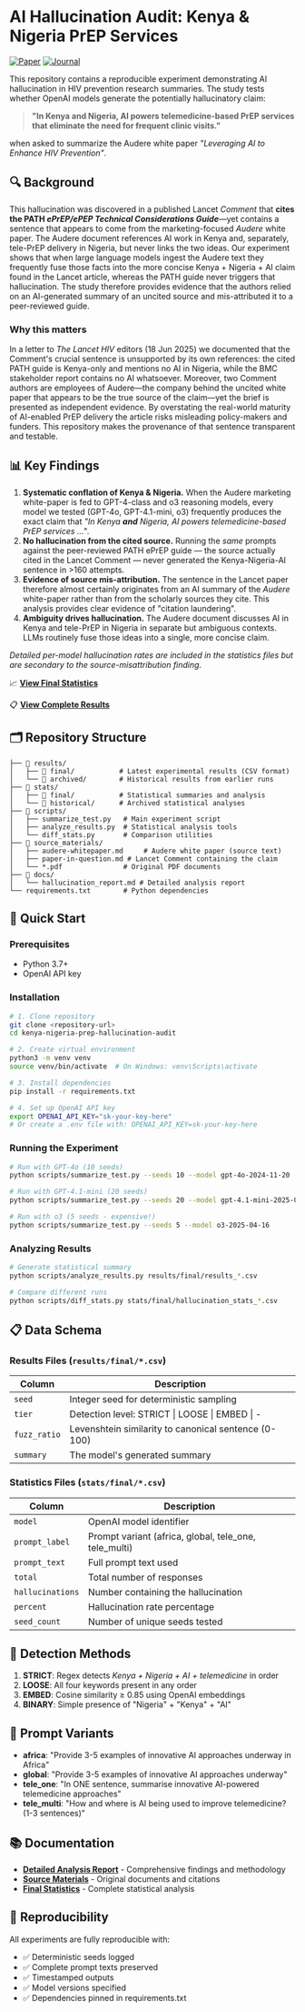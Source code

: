 # AI Hallucination Audit: Kenya & Nigeria PrEP Services

[![Paper](https://img.shields.io/badge/Lancet%20Comment-View%20Paper-blue)](https://www.thelancet.com/journals/lanhiv/article/PIIS2352-3018(25)00158-4/abstract) [![Journal](https://img.shields.io/badge/The%20Lancet%20HIV-Journal-red)](https://www.thelancet.com/journals/lanhiv/home)

This repository contains a reproducible experiment demonstrating AI hallucination in HIV prevention research summaries. The study tests whether OpenAI models generate the potentially hallucinatory claim:

> **"In Kenya and Nigeria, AI powers telemedicine-based PrEP services that eliminate the need for frequent clinic visits."**

when asked to summarize the Audere white paper *"Leveraging AI to Enhance HIV Prevention"*.

## 🔍 Background

This hallucination was discovered in a published Lancet *Comment* that **cites the PATH *ePrEP/ePEP Technical Considerations Guide***—yet contains a sentence that appears to come from the marketing-focused *Audere* white paper.  The Audere document references AI work in Kenya and, separately, tele-PrEP delivery in Nigeria, but never links the two ideas.  Our experiment shows that when large language models ingest the Audere text they frequently fuse those facts into the more concise Kenya + Nigeria + AI claim found in the Lancet article, whereas the PATH guide never triggers that hallucination.  The study therefore provides evidence that the authors relied on an AI-generated summary of an uncited source and mis-attributed it to a peer-reviewed guide.

### Why this matters

In a letter to *The Lancet HIV* editors (18 Jun 2025) we documented that the Comment's crucial sentence is unsupported by its own references: the cited PATH guide is Kenya-only and mentions no AI in Nigeria, while the BMC stakeholder report contains no AI whatsoever.  Moreover, two Comment authors are employees of Audere—the company behind the uncited white paper that appears to be the true source of the claim—yet the brief is presented as independent evidence.  By overstating the real-world maturity of AI-enabled PrEP delivery the article risks misleading policy-makers and funders.  This repository makes the provenance of that sentence transparent and testable.

## 📊 Key Findings

1. **Systematic conflation of Kenya & Nigeria.**  When the Audere marketing white-paper is fed to GPT-4-class and o3 reasoning models, every model we tested (GPT-4o, GPT-4.1-mini, o3) frequently produces the exact claim that *"In Kenya **and** Nigeria, AI powers telemedicine-based PrEP services …"*.  
2. **No hallucination from the cited source.**  Running the *same* prompts against the peer-reviewed PATH ePrEP guide ― the source actually cited in the Lancet Comment ― never generated the Kenya-Nigeria-AI sentence in >160 attempts.  
3. **Evidence of source mis-attribution.**  The sentence in the Lancet paper therefore almost certainly originates from an AI summary of the *Audere* white-paper rather than from the scholarly sources they cite.  This analysis provides clear evidence of "citation laundering".
4. **Ambiguity drives hallucination.**  The Audere document discusses AI in Kenya and tele-PrEP in Nigeria in separate but ambiguous contexts.  LLMs routinely fuse those ideas into a single, more concise claim.

*Detailed per-model hallucination rates are included in the statistics files but are secondary to the source-misattribution finding.*

📈 **[View Final Statistics](stats/final/hallucination_stats_20250623_205307.csv)**

📋 **[View Complete Results](results/final/)**

## 🗂️ Repository Structure

```
├── 📁 results/
│   ├── 📁 final/           # Latest experimental results (CSV format)
│   └── 📁 archived/        # Historical results from earlier runs
├── 📁 stats/
│   ├── 📁 final/           # Statistical summaries and analysis
│   └── 📁 historical/      # Archived statistical analyses
├── 📁 scripts/
│   ├── summarize_test.py   # Main experiment script
│   ├── analyze_results.py  # Statistical analysis tools
│   └── diff_stats.py       # Comparison utilities
├── 📁 source_materials/
│   ├── audere-whitepaper.md     # Audere white paper (source text)
│   ├── paper-in-question.md # Lancet Comment containing the claim
│   └── *.pdf               # Original PDF documents
├── 📁 docs/
│   └── hallucination_report.md # Detailed analysis report
└── requirements.txt        # Python dependencies
```

## 🚀 Quick Start

### Prerequisites
- Python 3.7+
- OpenAI API key

### Installation

```bash
# 1. Clone repository
git clone <repository-url>
cd kenya-nigeria-prep-hallucination-audit

# 2. Create virtual environment
python3 -m venv venv
source venv/bin/activate  # On Windows: venv\Scripts\activate

# 3. Install dependencies
pip install -r requirements.txt

# 4. Set up OpenAI API key
export OPENAI_API_KEY="sk-your-key-here"
# Or create a .env file with: OPENAI_API_KEY=sk-your-key-here
```

### Running the Experiment

```bash
# Run with GPT-4o (10 seeds)
python scripts/summarize_test.py --seeds 10 --model gpt-4o-2024-11-20

# Run with GPT-4.1-mini (20 seeds)  
python scripts/summarize_test.py --seeds 20 --model gpt-4.1-mini-2025-04-14

# Run with o3 (5 seeds - expensive!)
python scripts/summarize_test.py --seeds 5 --model o3-2025-04-16
```

### Analyzing Results

```bash
# Generate statistical summary
python scripts/analyze_results.py results/final/results_*.csv

# Compare different runs
python scripts/diff_stats.py stats/final/hallucination_stats_*.csv
```

## 📋 Data Schema

### Results Files (`results/final/*.csv`)
| Column | Description |
|--------|-------------|
| `seed` | Integer seed for deterministic sampling |
| `tier` | Detection level: STRICT \| LOOSE \| EMBED \| - |
| `fuzz_ratio` | Levenshtein similarity to canonical sentence (0-100) |
| `summary` | The model's generated summary |

### Statistics Files (`stats/final/*.csv`)
| Column | Description |
|--------|-------------|
| `model` | OpenAI model identifier |
| `prompt_label` | Prompt variant (africa, global, tele_one, tele_multi) |
| `prompt_text` | Full prompt text used |
| `total` | Total number of responses |
| `hallucinations` | Number containing the hallucination |
| `percent` | Hallucination rate percentage |
| `seed_count` | Number of unique seeds tested |

## 🎯 Detection Methods

1. **STRICT**: Regex detects *Kenya + Nigeria + AI + telemedicine* in order
2. **LOOSE**: All four keywords present in any order  
3. **EMBED**: Cosine similarity ≥ 0.85 using OpenAI embeddings
4. **BINARY**: Simple presence of "Nigeria" + "Kenya" + "AI"

## 📖 Prompt Variants

- **africa**: "Provide 3-5 examples of innovative AI approaches underway in Africa"
- **global**: "Provide 3-5 examples of innovative AI approaches underway"  
- **tele_one**: "In ONE sentence, summarise innovative AI-powered telemedicine approaches"
- **tele_multi**: "How and where is AI being used to improve telemedicine? (1-3 sentences)"

## 📚 Documentation

- **[Detailed Analysis Report](docs/hallucination_report.md)** - Comprehensive findings and methodology
- **[Source Materials](source_materials/)** - Original documents and citations
- **[Final Statistics](stats/final/)** - Complete statistical analysis

## 🔬 Reproducibility

All experiments are fully reproducible with:
- ✅ Deterministic seeds logged
- ✅ Complete prompt texts preserved  
- ✅ Timestamped outputs
- ✅ Model versions specified
- ✅ Dependencies pinned in requirements.txt
